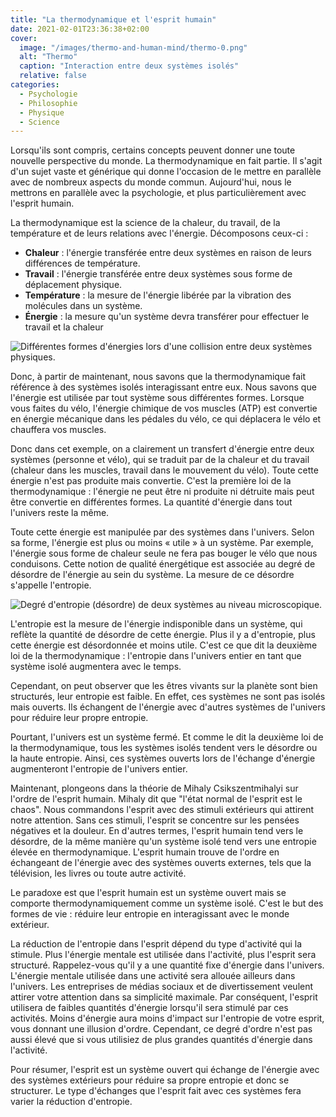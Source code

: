 ```yaml
---
title: "La thermodynamique et l'esprit humain"
date: 2021-02-01T23:36:38+02:00
cover:
  image: "/images/thermo-and-human-mind/thermo-0.png"
  alt: "Thermo"
  caption: "Interaction entre deux systèmes isolés"
  relative: false
categories:
  - Psychologie
  - Philosophie
  - Physique
  - Science
---
```


Lorsqu'ils sont compris, certains concepts peuvent donner une toute nouvelle perspective du monde. La thermodynamique en fait partie. Il s'agit d'un sujet vaste et générique qui donne l'occasion de le mettre en parallèle avec de nombreux aspects du monde commun. Aujourd'hui, nous le mettrons en parallèle avec la psychologie, et plus particulièrement avec l'esprit humain.

La thermodynamique est la science de la chaleur, du travail, de la température et de leurs relations avec l'énergie.
Décomposons ceux-ci :

- **Chaleur** : l'énergie transférée entre deux systèmes en raison de leurs différences de température.
- **Travail** : l'énergie transférée entre deux systèmes sous forme de déplacement physique.
- **Température** : la mesure de l'énergie libérée par la vibration des molécules dans un système.
- **Énergie** : la mesure qu'un système devra transférer pour effectuer le travail et la chaleur

![Différentes formes d'énergies lors d'une collision entre deux systèmes physiques.](/images/thermo-and-human-mind/thermo-1.png "Différentes formes d'énergies lors d'une collision entre deux systèmes physiques.")

Donc, à partir de maintenant, nous savons que la thermodynamique fait référence à des systèmes isolés interagissant entre eux. Nous savons que l'énergie est utilisée par tout système sous différentes formes. Lorsque vous faites du vélo, l'énergie chimique de vos muscles (ATP) est convertie en énergie mécanique dans les pédales du vélo, ce qui déplacera le vélo et chauffera vos muscles.

Donc dans cet exemple, on a clairement un transfert d'énergie entre deux systèmes (personne et vélo), qui se traduit par de la chaleur et du travail (chaleur dans les muscles, travail dans le mouvement du vélo).
Toute cette énergie n'est pas produite mais convertie. C'est la première loi de la thermodynamique : l'énergie ne peut être ni produite ni détruite mais peut être convertie en différentes formes. La quantité d'énergie dans tout l'univers reste la même.

Toute cette énergie est manipulée par des systèmes dans l'univers. Selon sa forme, l'énergie est plus ou moins « utile » à un système. Par exemple, l'énergie sous forme de chaleur seule ne fera pas bouger le vélo que nous conduisons. Cette notion de qualité énergétique est associée au degré de désordre de l'énergie au sein du système. La mesure de ce désordre s'appelle l'entropie.

![Degré d'entropie (désordre) de deux systèmes au niveau microscopique.](/images/thermo-and-human-mind/thermo-2.png "Degré d'entropie (désordre) de deux systèmes au niveau microscopique.")

L'entropie est la mesure de l'énergie indisponible dans un système, qui reflète la quantité de désordre de cette énergie. Plus il y a d'entropie, plus cette énergie est désordonnée et moins utile.
C'est ce que dit la deuxième loi de la thermodynamique : l'entropie dans l'univers entier en tant que système isolé augmentera avec le temps.

Cependant, on peut observer que les êtres vivants sur la planète sont bien structurés, leur entropie est faible. En effet, ces systèmes ne sont pas isolés mais ouverts. Ils échangent de l'énergie avec d'autres systèmes de l'univers pour réduire leur propre entropie.

Pourtant, l'univers est un système fermé. Et comme le dit la deuxième loi de la thermodynamique, tous les systèmes isolés tendent vers le désordre ou la haute entropie. Ainsi, ces systèmes ouverts lors de l'échange d'énergie augmenteront l'entropie de l'univers entier.

Maintenant, plongeons dans la théorie de Mihaly Csikszentmihalyi sur l'ordre de l'esprit humain.
Mihaly dit que "l'état normal de l'esprit est le chaos". Nous commandons l'esprit avec des stimuli extérieurs qui attirent notre attention. Sans ces stimuli, l'esprit se concentre sur les pensées négatives et la douleur.
En d'autres termes, l'esprit humain tend vers le désordre, de la même manière qu'un système isolé tend vers une entropie élevée en thermodynamique. L'esprit humain trouve de l'ordre en échangeant de l'énergie avec des systèmes ouverts externes, tels que la télévision, les livres ou toute autre activité.

Le paradoxe est que l'esprit humain est un système ouvert mais se comporte thermodynamiquement comme un système isolé. C'est le but des formes de vie : réduire leur entropie en interagissant avec le monde extérieur.

La réduction de l'entropie dans l'esprit dépend du type d'activité qui la stimule. Plus l'énergie mentale est utilisée dans l'activité, plus l'esprit sera structuré. Rappelez-vous qu'il y a une quantité fixe d'énergie dans l'univers. L'énergie mentale utilisée dans une activité sera allouée ailleurs dans l'univers. Les entreprises de médias sociaux et de divertissement veulent attirer votre attention dans sa simplicité maximale. Par conséquent, l'esprit utilisera de faibles quantités d'énergie lorsqu'il sera stimulé par ces activités. Moins d'énergie aura moins d'impact sur l'entropie de votre esprit, vous donnant une illusion d'ordre. Cependant, ce degré d'ordre n'est pas aussi élevé que si vous utilisiez de plus grandes quantités d'énergie dans l'activité.

Pour résumer, l'esprit est un système ouvert qui échange de l'énergie avec des systèmes extérieurs pour réduire sa propre entropie et donc se structurer. Le type d'échanges que l'esprit fait avec ces systèmes fera varier la réduction d'entropie.
